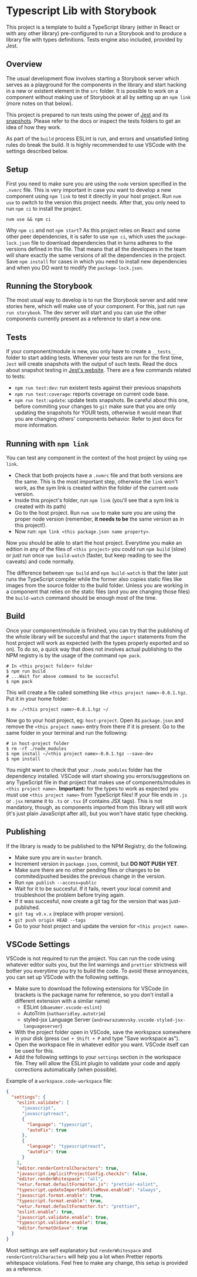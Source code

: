 # Typescript Lib with Storybook

This project is a template to build a TypeScript library (either in React or with any other library) pre-configured to run a Storybook and to produce a library file with types definitions. Tests engine also included, provided by Jest.

## Overview

The usual development flow involves starting a Storybook server which serves as a playground for the components in the library and start hacking in a new or existent element in the `src` folder. It is possible to work on a component without making use of Storybook at all by setting up an `npm link` (more notes on that below).

This project is prepared to run tests using the power of [Jest](https://jestjs.io) and its [snapshots](https://jestjs.io/docs/en/snapshot-testing). Please refer to the docs or inspect the tests folders to get an idea of how they work.

As part of the `build` process ESLint is run, and errors and unsatisfied linting rules do break the build. It is highly recommended to use VSCode with the settings described below.

## Setup

First you need to make sure you are using the `node` version specified in the `.nvmrc` file. This is very important in case you want to develop a new component using `npm link` to test it directly in your host project. Run `nvm use` to switch to the version this project needs. After that, you only need to run `npm ci` to install the project.

```
nvm use && npm ci
```

Why `npm ci` and not `npm start`? As this project relies on React and some other peer dependencies, it is safer to use `npm ci`, which uses the `package-lock.json` file to download dependencies that in turns adheres to the versions defined in this file. That means that all the developers in the team will share exactly the same versions of all the dependencies in the project. Save `npm install` for cases in which you need to install new dependencies and when you DO want to modify the `package-lock.json`.

## Running the Storybook

The most usual way to develop is to run the Storybook server and add new stories here, which will make use of your component. For this, just run `npm run storybook`. The dev server will start and you can use the other components currently present as a reference to start a new one.

## Tests

If your component/module is new, you only have to create a `__tests__` folder to start adding tests. Whenever your tests are run for the first time, `Jest` will create snapshots with the output of such tests. Read the docs about snapshot testing in [Jest's website](https://jestjs.io/docs/en/snapshot-testing). There are a few commands related to tests:

- `npm run test:dev`: run existent tests against their previous snapshots
- `npm run test:coverage`: reports coverage on current code base.
- `npm run test:update`: update tests snapshots. Be careful about this one, before commiting your changes to `git` make sure that you are only updating the snapshots for YOUR tests, otherwise it would mean that you are changing others' components behavior. Refer to jest docs for more information.

## Running with `npm link`

You can test any component in the context of the host project by using `npm link`.

- Check that both projects have a `.nvmrc` file and that both versions are the same. This is the most important step, otherwise the `link` won't work, as the sym link is created within the folder of the current `node` version.
- Inside this project's folder, run `npm link` (you'll see that a sym link is created with its path)
- Go to the host project. Run `nvm use` to make sure you are using the proper node version (remember, **it needs to be** the same version as in this project!).
- Now run: `npm link <this package.json name property>`.

Now you should be able to start the host project. Everytime you make an edition in any of the files of `<this project>` you could run `npm build` (slow) or just run once `npm build-watch` (faster, but keep reading to see the caveats) and code normally.

The difference between `npm build` and `npm build-watch` is that the later just runs the TypeScript compiler while the former also copies static files like images from the source folder to the build folder. Unless you are working in a component that relies on the static files (and you are changing those files) the `build-watch` command should be enough most of the time.

## Build

Once your component/module is finished, you can try that the publishing of the whole library will be succesful and that the `import` statements from the host project will work as expected (with the types properly exported and so on). To do so, a quick way that does not involves actual publishing to the NPM registry is by the usage of the command `npm pack`.

```
# In <this project folder> folder
$ npm run build
# ...Wait for above command to be succesful
$ npm pack
```

This will create a file called something like `<this project name>-0.0.1.tgz`. Put it in your home folder:

```
$ mv ./<this project name>-0.0.1.tgz ~/
```

Now go to your host project, eg: `host-project`. Open its `package.json` and remove the `<this project name>` entry from there if it is present. Go to the same folder in your terminal and run the following:

```
# in host-project folder
$ rm -rf ./node_modules
$ npm install ~/<this project name>-0.0.1.tgz --save-dev
$ npm install
```

You might want to check that your `./node_modules` folder has the dependency installed. VSCode will start showing you errors/suggestions on any TypeScript file in that project that makes use of components/modules in `<this project name>`. **Important:** for the types to work as expected you must use `<this project name>` from TypeScript files! If your file ends in `.js` or `.jsx` rename it to `.ts` or `.tsx` (if contains JSX tags). This is not mandatory, though, as components imported from this library will still work (it's just plain JavaScript after all), but you won't have static type checking.

## Publishing

If the library is ready to be published to the NPM Registry, do the following.

- Make sure you are in `master` branch.
- Increment version in `package.json`, commit, but **DO NOT PUSH YET**.
- Make sure there are no other pending files or changes to be commited/pushed besides the previous change in the version.
- Run `npm publish --access=public`
- Wait for it to be succesful. If it fails, revert your local commit and troubleshoot the problem before trying again.
- If it was succesful, now create a git tag for the version that was just-published.
- `git tag v0.x.x` (replace with proper version).
- `git push origin HEAD --tags`
- Go to your host project and update the version for `<this project name>`.

## VSCode Settings

VSCode is not required to run the project. You can run the code using whatever editor suits you, but the lint warnings and `prettier` strictness will bother you everytime you try to build the code. To avoid these annoyances, you can set up VSCode with the following settings.

- Make sure to download the following extensions for VSCode (in brackets is the package name for reference, so you don't install a different extension with a similar name)
  - ESLint (`dbaeumer.vscode-eslint`)
  - AutoTrim (`nathanridley.autotrim`)
  - styled-jsx Language Server (`andrewrazumovsky.vscode-styled-jsx-languageserver`)
- With the project folder open in VSCode, save the workspace somewhere in your disk (press `Cmd + Shift + P` and type "Save workspace as").
- Open the workspace file in whatever editor you want. VSCode itself can be used for this.
- Add the following settings to your `settings` section in the workspace file. They will allow the ESLint plugin to validate your code and apply corrections automatically (when possible).

Example of a `workspace.code-workspace` file:

```json
{
  "settings": {
    "eslint.validate": [
      "javascript",
      "javascriptreact",
      {
        "language": "typescript",
        "autoFix": true
      },
      {
        "language": "typescriptreact",
        "autoFix": true
      }
    ],
    "editor.renderControlCharacters": true,
    "javascript.implicitProjectConfig.checkJs": false,
    "editor.renderWhitespace": "all",
    "vetur.format.defaultFormatter.js": "prettier-eslint",
    "typescript.updateImportsOnFileMove.enabled": "always",
    "javascript.format.enable": true,
    "typescript.format.enable": true,
    "vetur.format.defaultFormatter.ts": "prettier",
    "eslint.enable": true,
    "javascript.validate.enable": true,
    "typescript.validate.enable": true,
    "editor.formatOnSave": true
  }
}
```

Most settings are self explanatory but `renderWhitespace` and `renderControlCharacters` will help you a lot when Prettier reports whitespace violations. Feel free to make any change, this setup is provided as a reference.
